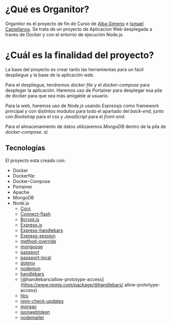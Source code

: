 # ¿Qué es Organitor?
Organitor es el proyecto de fin de Curso de [Alba Gimeno](https://github.com/albagimeno) e [Ismael Castellanos](https://github.com/ismaelct). Se trata de un proyecto de Aplicacion Web desplegada a traves de Docker y con el entorno de ejecución Node.js. 

# ¿Cuál es la finalidad del proyecto?
La base del proyecto es crear tanto las herramientas para un facil despliegue y la base de la aplicación web.

Para el despliegue, tendremos _docker file_ y el _docker-compose_ para desplegar la aplicación. Haremos uso de Portainer para desplegar esa pila de docker para que sea más amigable al usuario. 

Para la web, haremos uso de _Node.js_ usando _Expressjs_ como framework principal y con distintos modulos para todo el apartado del _back-end_, junto con _Bootstrap_ para el css y _JavaScript_ para el _front-end_.

Para el almacenamiento de datos utilizaremos _MongoDB_ dentro de la pila de _docker-compose_.
s)
	
## Tecnologías
El proyecto esta creado con:
* Docker
* Dockerfile
* Docker-Compose
* Portainer
* Apache
* MongoDB
* Node.js
    * [Cors](https://www.npmjs.com/package/cors)
    * [Connect-flash](https://www.npmjs.com/package/connect-flash)
    * [Bcrypt.js](https://www.npmjs.com/package/bcryptjs)
    * [Express.js](https://www.npmjs.com/package/express)
    * [Express-handlebars](https://www.npmjs.com/package/express-handlebars)
    * [Express-session](https://www.npmjs.com/package/express-session)
    * [method-override](https://www.npmjs.com/package/method-override)
    * [mongoose](https://www.npmjs.com/package/mongoose)
    * [passport](https://www.npmjs.com/package/passport)
    * [passport-local](https://www.npmjs.com/package/passport-local)
    * [dotenv](https://www.npmjs.com/package/dotenv)
    * [nodemon](https://www.npmjs.com/package/nodemon)
    * [handlebars](https://www.npmjs.com/package/handlebars)
    * [@handlebars/allow-prototype-access](https://www.npmjs.com/package/@handlebars/    allow-prototype-access)
    * [hbs](https://www.npmjs.com/package/hbs)
    * [npm-check-updates](https://www.npmjs.com/package/npm-check-updates)
    * [morgan](https://www.npmjs.com/package/morgan)
    * [jsonwebtoken](https://www.npmjs.com/package/jsonwebtoken)
    * [nodemailer](https://www.npmjs.com/package/nodemailer)

  
 
